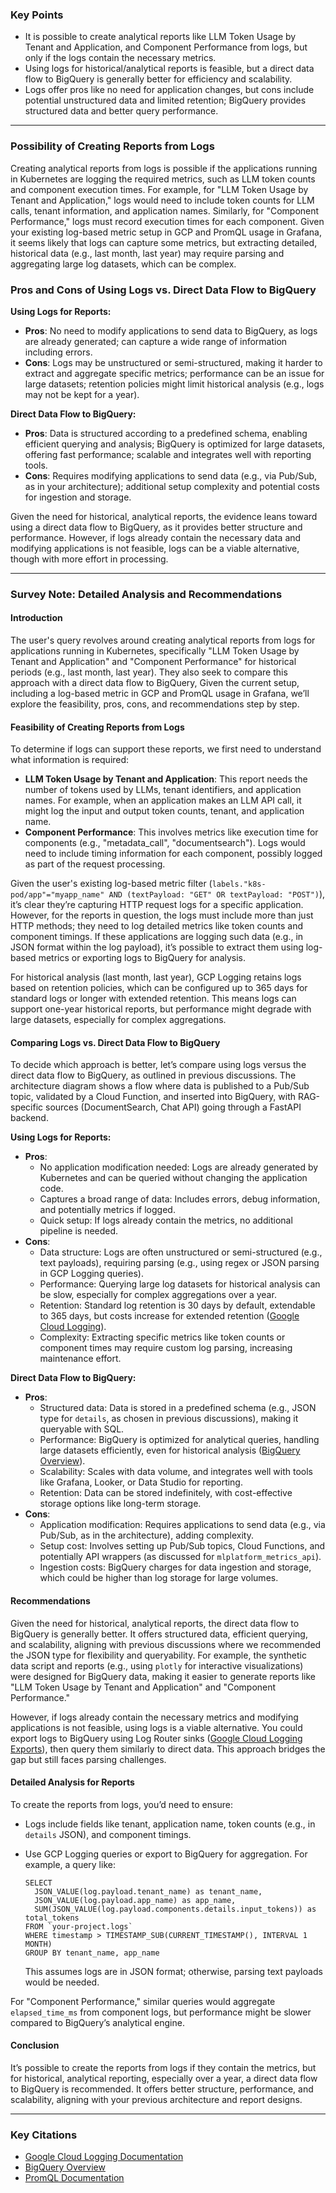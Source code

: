 


### Key Points

- It is possible to create analytical reports like LLM Token Usage by Tenant and Application, and Component Performance from logs, but only if the logs contain the necessary metrics.
- Using logs for historical/analytical reports is feasible, but a direct data flow to BigQuery is generally better for efficiency and scalability.
- Logs offer pros like no need for application changes, but cons include potential unstructured data and limited retention; BigQuery provides structured data and better query performance.

---

### Possibility of Creating Reports from Logs

Creating analytical reports from logs is possible if the applications running in Kubernetes are logging the required metrics, such as LLM token counts and component execution times. For example, for "LLM Token Usage by Tenant and Application," logs would need to include token counts for LLM calls, tenant information, and application names. Similarly, for "Component Performance," logs must record execution times for each component. Given your existing log-based metric setup in GCP and PromQL usage in Grafana, it seems likely that logs can capture some metrics, but extracting detailed, historical data (e.g., last month, last year) may require parsing and aggregating large log datasets, which can be complex.

### Pros and Cons of Using Logs vs. Direct Data Flow to BigQuery

**Using Logs for Reports:**

- **Pros**: No need to modify applications to send data to BigQuery, as logs are already generated; can capture a wide range of information including errors.
- **Cons**: Logs may be unstructured or semi-structured, making it harder to extract and aggregate specific metrics; performance can be an issue for large datasets; retention policies might limit historical analysis (e.g., logs may not be kept for a year).

**Direct Data Flow to BigQuery:**

- **Pros**: Data is structured according to a predefined schema, enabling efficient querying and analysis; BigQuery is optimized for large datasets, offering fast performance; scalable and integrates well with reporting tools.
- **Cons**: Requires modifying applications to send data (e.g., via Pub/Sub, as in your architecture); additional setup complexity and potential costs for ingestion and storage.

Given the need for historical, analytical reports, the evidence leans toward using a direct data flow to BigQuery, as it provides better structure and performance. However, if logs already contain the necessary data and modifying applications is not feasible, logs can be a viable alternative, though with more effort in processing.

---

### Survey Note: Detailed Analysis and Recommendations

#### Introduction

The user's query revolves around creating analytical reports from logs for applications running in Kubernetes, specifically "LLM Token Usage by Tenant and Application" and "Component Performance" for historical periods (e.g., last month, last year). They also seek to compare this approach with a direct data flow to BigQuery,  Given the current setup, including a log-based metric in GCP and PromQL usage in Grafana, we’ll explore the feasibility, pros, cons, and recommendations step by step.

#### Feasibility of Creating Reports from Logs

To determine if logs can support these reports, we first need to understand what information is required:

- **LLM Token Usage by Tenant and Application**: This report needs the number of tokens used by LLMs, tenant identifiers, and application names. For example, when an application makes an LLM API call, it might log the input and output token counts, tenant, and application name.
- **Component Performance**: This involves metrics like execution time for components (e.g., "metadata_call", "documentsearch"). Logs would need to include timing information for each component, possibly logged as part of the request processing.

Given the user's existing log-based metric filter (`labels."k8s-pod/app"="myapp_name" AND (textPayload: "GET" OR textPayload: "POST")`), it’s clear they’re capturing HTTP request logs for a specific application. However, for the reports in question, the logs must include more than just HTTP methods; they need to log detailed metrics like token counts and component timings. If these applications are logging such data (e.g., in JSON format within the log payload), it’s possible to extract them using log-based metrics or exporting logs to BigQuery for analysis.

For historical analysis (last month, last year), GCP Logging retains logs based on retention policies, which can be configured up to 365 days for standard logs or longer with extended retention. This means logs can support one-year historical reports, but performance might degrade with large datasets, especially for complex aggregations.

#### Comparing Logs vs. Direct Data Flow to BigQuery

To decide which approach is better, let’s compare using logs versus the direct data flow to BigQuery, as outlined in previous discussions. The architecture diagram shows a flow where data is published to a Pub/Sub topic, validated by a Cloud Function, and inserted into BigQuery, with RAG-specific sources (DocumentSearch, Chat API) going through a FastAPI backend.

**Using Logs for Reports:**

- **Pros**:
  - No application modification needed: Logs are already generated by Kubernetes and can be queried without changing the application code.
  - Captures a broad range of data: Includes errors, debug information, and potentially metrics if logged.
  - Quick setup: If logs already contain the metrics, no additional pipeline is needed.
- **Cons**:
  - Data structure: Logs are often unstructured or semi-structured (e.g., text payloads), requiring parsing (e.g., using regex or JSON parsing in GCP Logging queries).
  - Performance: Querying large log datasets for historical analysis can be slow, especially for complex aggregations over a year.
  - Retention: Standard log retention is 30 days by default, extendable to 365 days, but costs increase for extended retention ([Google Cloud Logging](https://cloud.google.com/logging/docs)).
  - Complexity: Extracting specific metrics like token counts or component times may require custom log parsing, increasing maintenance effort.

**Direct Data Flow to BigQuery:**

- **Pros**:
  - Structured data: Data is stored in a predefined schema (e.g., JSON type for `details`, as chosen in previous discussions), making it queryable with SQL.
  - Performance: BigQuery is optimized for analytical queries, handling large datasets efficiently, even for historical analysis ([BigQuery Overview](https://cloud.google.com/bigquery)).
  - Scalability: Scales with data volume, and integrates well with tools like Grafana, Looker, or Data Studio for reporting.
  - Retention: Data can be stored indefinitely, with cost-effective storage options like long-term storage.
- **Cons**:
  - Application modification: Requires applications to send data (e.g., via Pub/Sub, as in the architecture), adding complexity.
  - Setup cost: Involves setting up Pub/Sub topics, Cloud Functions, and potentially API wrappers (as discussed for `mlplatform_metrics_api`).
  - Ingestion costs: BigQuery charges for data ingestion and storage, which could be higher than log storage for large volumes.

#### Recommendations

Given the need for historical, analytical reports, the direct data flow to BigQuery is generally better. It offers structured data, efficient querying, and scalability, aligning with previous discussions where we recommended the JSON type for flexibility and queryability. For example, the synthetic data script and reports (e.g., using `plotly` for interactive visualizations) were designed for BigQuery data, making it easier to generate reports like "LLM Token Usage by Tenant and Application" and "Component Performance."

However, if logs already contain the necessary metrics and modifying applications is not feasible, using logs is a viable alternative. You could export logs to BigQuery using Log Router sinks ([Google Cloud Logging Exports](https://cloud.google.com/logging/docs/export)), then query them similarly to direct data. This approach bridges the gap but still faces parsing challenges.

#### Detailed Analysis for Reports

To create the reports from logs, you’d need to ensure:

- Logs include fields like tenant, application name, token counts (e.g., in `details` JSON), and component timings.
- Use GCP Logging queries or export to BigQuery for aggregation. For example, a query like:
  ```
  SELECT
    JSON_VALUE(log.payload.tenant_name) as tenant_name,
    JSON_VALUE(log.payload.app_name) as app_name,
    SUM(JSON_VALUE(log.payload.components.details.input_tokens)) as total_tokens
  FROM `your-project.logs`
  WHERE timestamp > TIMESTAMP_SUB(CURRENT_TIMESTAMP(), INTERVAL 1 MONTH)
  GROUP BY tenant_name, app_name
  ```

  This assumes logs are in JSON format; otherwise, parsing text payloads would be needed.

For "Component Performance," similar queries would aggregate `elapsed_time_ms` from component logs, but performance might be slower compared to BigQuery’s analytical engine.

#### Conclusion

It’s possible to create the reports from logs if they contain the metrics, but for historical, analytical reporting, especially over a year, a direct data flow to BigQuery is recommended. It offers better structure, performance, and scalability, aligning with your previous architecture and report designs.

---

### Key Citations

- [Google Cloud Logging Documentation](https://cloud.google.com/logging/docs)
- [BigQuery Overview](https://cloud.google.com/bigquery)
- [PromQL Documentation](https://prometheus.io/docs/prometheus/latest/querying/basics/)
